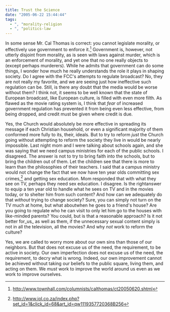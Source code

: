 ```yaml
---
title: Trust the Science
date: "2005-06-22 15:44:44"
tags:
  - ", "morality-religion
  - ", "politics-law
---
```

In some sense Mr. Cal Thomas is correct:  you cannot legislate morality, or effectively use government to enforce it.[^1]  Government is, however, not utterly disjoint from morality, as is seen with laws against murder, which is an enforcement of morality, and yet one that no one really objects to (except perhaps murderers).  While he admits that government can do some things, I wonder how much he really understands the role it plays in shaping society.   Do I agree with the FCC's attempts to regulate broadcast?   No, they are not really my favorite, and we are seeing just how ineffective such regulation can be.  Still, is there any doubt that the media would be worse without them?  I think not, it seems to be well known that the state of European broadcast, like European culture, is filled with even more filth.  As flawed as the movie rating system is, I think that _fear_ of increased government regulation has prevented it from being even less effective, from being dropped, and credit must be given where credit is due.

Yes, the Church would absolutely be more effective in spreading its message if each Christian household, or even a significant majority of them conformed more fully to its, their, ideals.  But to try to reform _just_ the Church going without attempting to reform the society they live in would be nearly impossible.  Last night mom and I were talking about schools again, and she was saying that we need campus ministries for each of the public schools.  I disagreed.  The answer is not to try to bring faith into the schools, but to bring the children out of them.  Let the children see that there is more to learn than the philosophies of their teachers.  I said that a campus ministry would not change the fact that we now have ten year olds committing sex crimes,[^2] and getting sex education.   Mom responded that with what they see on TV, perhaps they need sex education.  I disagree.  Is the rightanswer to equip a ten year old to handle what he sees on TV and in the movies today, or to shelter him from such content?  And how can we adequately do that _without_ trying to change society?  Sure, you can simply not turn on the TV much at home, but what aboutwhen he goes to a friend's house?  Are you going to regulate who he can visit to only let him go to the houses with like-minded parents?  You could, but is that a reasonable approach?   Is it not better for_us_ as well as them, if the unnecessary sexual content simply is not in all the television, all the movies?   And why _not_ work to reform the culture?

Yes, we are called to worry more about our own sins than those of our neighbors.   But that does not excuse us of the need, the requirement, to be active in society.  Our own imperfection does not excuse us of the need, the requirement, to decry what is wrong.  Indeed, our own improvement cannot be achieved without taking our beliefs to the public square, living them, and acting on them.  We _must_ work to improve the world around us even as we work to improve ourselves.

[^1]: <http://www.townhall.com/columnists/calthomas/ct20050620.shtml>

[^2]: <http://www.iol.co.za/index.php?set_id=1&click_id=68&art_id=qw1119357720368B256>

